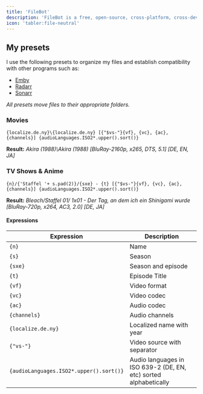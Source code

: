 ```yaml
---
title: 'FileBot'
description: 'FileBot is a free, open-source, cross-platform, cross-device, and cross-platform, file management utility.'
icon: 'tabler:file-neutral'
---
```


## My presets

I use the following presets to organize my files and establish compatibility with other programs such as:

- [Emby](https://emby.media/)
- [Radarr](https://radarr.video/)
- [Sonarr](https://sonarr.tv/)

_All presets move files to their appropriate folders._

### Movies

```
{localize.de.ny}\{localize.de.ny} [{"$vs-"}{vf}, {vc}, {ac}, {channels}] {audioLanguages.ISO2*.upper().sort()}

```

**Result:** _Akira (1988)\Akira (1988) \[BluRay-2160p, x265, DTS, 5.1\] \[DE, EN, JA\]_

### TV Shows & Anime

```
{n}/{'Staffel '+ s.pad(2)}/{sxe} - {t} [{"$vs-"}{vf}, {vc}, {ac}, {channels}] {audioLanguages.ISO2*.upper().sort()}
```

**Result:** _Bleach/Staffel 01/ 1x01 - Der Tag, an dem ich ein Shinigami wurde \[BluRay-720p, x264, AC3, 2.0\] \[DE, JA\]_

#### Expressions

| Expression                              | Description                                                      |
| --------------------------------------- | ---------------------------------------------------------------- |
| `{n}`                                   | Name                                                             |
| `{s}`                                   | Season                                                           |
| `{sxe}`                                 | Season and episode                                               |
| `{t}`                                   | Episode Title                                                    |
| `{vf}`                                  | Video format                                                     |
| `{vc}`                                  | Video codec                                                      |
| `{ac}`                                  | Audio codec                                                      |
| `{channels}`                            | Audio channels                                                   |
| `{localize.de.ny}`                      | Localized name with year                                         |
| `{"vs-"}`                               | Video source with separator                                      |
| `{audioLanguages.ISO2*.upper().sort()}` | Audio languages in ISO 639-2 (DE, EN, etc) sorted alphabetically |
